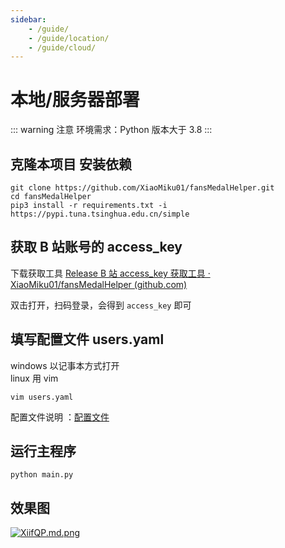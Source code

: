 ```yaml
---
sidebar:
    - /guide/
    - /guide/location/
    - /guide/cloud/
---
```


# 本地/服务器部署

::: warning 注意
环境需求：Python 版本大于 3.8
:::

## 克隆本项目 安装依赖

```shell
git clone https://github.com/XiaoMiku01/fansMedalHelper.git
cd fansMedalHelper
pip3 install -r requirements.txt -i https://pypi.tuna.tsinghua.edu.cn/simple
```

## 获取 B 站账号的 access_key

下载获取工具 [Release B 站 access_key 获取工具 · XiaoMiku01/fansMedalHelper (github.com)](https://github.com/XiaoMiku01/fansMedalHelper/releases/tag/logintool)

双击打开，扫码登录，会得到 `access_key` 即可

## 填写配置文件 users.yaml

windows 以记事本方式打开  
linux 用 vim

```shell
vim users.yaml
```

配置文件说明 ：[配置文件](./#配置文件说明)

## 运行主程序

```shell
python main.py
```

## 效果图

[![XiifQP.md.png](https://s1.ax1x.com/2022/05/24/XiifQP.md.png)](https://imgtu.com/i/XiifQP)
